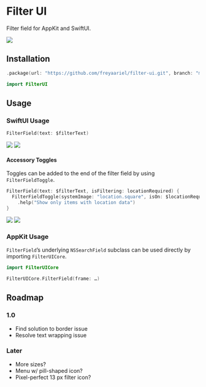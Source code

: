 # Filter UI

Filter field for AppKit and SwiftUI.

![](https://github.com/freyaariel/filter-ui/blob/main/Screenshots/FilterUI.png?raw=true)


## Installation

```swift
.package(url: "https://github.com/freyaariel/filter-ui.git", branch: "main")
```

```swift
import FilterUI
```


## Usage

### SwiftUI Usage

```swift
FilterField(text: $filterText)
```

![](https://github.com/freyaariel/filter-ui/blob/main/Screenshots/BasicUsage~light.png?raw=true#gh-light-mode-only)
![](https://github.com/freyaariel/filter-ui/blob/main/Screenshots/BasicUsage~dark.png?raw=true#gh-dark-mode-only)


<!--### Custom Prompt-->
<!---->
<!--```swift-->
<!--FilterField(text: $filterText, prompt: "Hello")-->
<!--```-->
<!---->

#### Accessory Toggles

Toggles can be added to the end of the filter field by using `FilterFieldToggle`.

```swift
FilterField(text: $filterText, isFiltering: locationRequired) {
  FilterFieldToggle(systemImage: "location.square", isOn: $locationRequired)
    .help("Show only items with location data")
}
```

![](https://github.com/freyaariel/filter-ui/blob/main/Screenshots/AccessoryToggles~light.png?raw=true#gh-light-mode-only)
![](https://github.com/freyaariel/filter-ui/blob/main/Screenshots/AccessoryToggles~dark.png?raw=true#gh-dark-mode-only)


### AppKit Usage

`FilterField`’s underlying `NSSearchField` subclass can be used directly by importing `FilterUICore`.

```swift
import FilterUICore

FilterUICore.FilterField(frame: …)
```


## Roadmap

### 1.0

* Find solution to border issue
* Resolve text wrapping issue


### Later

* More sizes?
* Menu w/ pill-shaped icon?
* Pixel-perfect 13 px filter icon?


